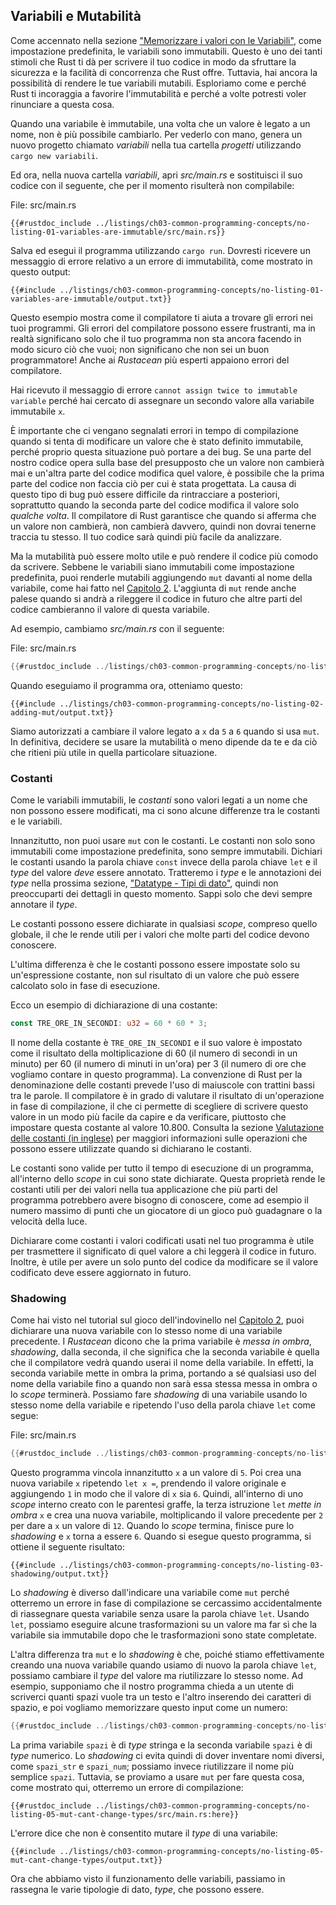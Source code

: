 ## Variabili e Mutabilità

Come accennato nella sezione ["Memorizzare i valori con le
Variabili"][memorizzare-i-valori-con-le-variabili]<!-- ignore -->, come
impostazione predefinita, le variabili sono immutabili. Questo è uno dei tanti
stimoli che Rust ti dà per scrivere il tuo codice in modo da sfruttare la
sicurezza e la facilità di concorrenza che Rust offre. Tuttavia, hai ancora la
possibilità di rendere le tue variabili mutabili. Esploriamo come e perché Rust
ti incoraggia a favorire l'immutabilità e perché a volte potresti voler
rinunciare a questa cosa.

Quando una variabile è immutabile, una volta che un valore è legato a un nome,
non è più possibile cambiarlo. Per vederlo con mano, genera un nuovo progetto
chiamato _variabili_ nella tua cartella _progetti_ utilizzando `cargo new
variabili`.

Ed ora, nella nuova cartella _variabili_, apri _src/main.rs_ e sostituisci il
suo codice con il seguente, che per il momento risulterà non compilabile:

<span class="filename">File: src/main.rs</span>

```rust,ignore,does_not_compile
{{#rustdoc_include ../listings/ch03-common-programming-concepts/no-listing-01-variables-are-immutable/src/main.rs}}
```

Salva ed esegui il programma utilizzando `cargo run`. Dovresti ricevere un
messaggio di errore relativo a un errore di immutabilità, come mostrato in
questo output:

```console
{{#include ../listings/ch03-common-programming-concepts/no-listing-01-variables-are-immutable/output.txt}}
```
Questo esempio mostra come il compilatore ti aiuta a trovare gli errori nei tuoi
programmi. Gli errori del compilatore possono essere frustranti, ma in realtà
significano solo che il tuo programma non sta ancora facendo in modo sicuro ciò
che vuoi; non significano che non sei un buon programmatore! Anche ai
_Rustacean_ più esperti appaiono errori del compilatore.

Hai ricevuto il messaggio di errore `` cannot assign twice to immutable variable
`` perché hai cercato di assegnare un secondo valore alla variabile immutabile
`x`.

È importante che ci vengano segnalati errori in tempo di compilazione quando si
tenta di modificare un valore che è stato definito immutabile, perché proprio
questa situazione può portare a dei bug. Se una parte del nostro codice opera
sulla base del presupposto che un valore non cambierà mai e un'altra parte del
codice modifica quel valore, è possibile che la prima parte del codice non
faccia ciò per cui è stata progettata. La causa di questo tipo di bug può essere
difficile da rintracciare a posteriori, soprattutto quando la seconda parte del
codice modifica il valore solo _qualche volta_. Il compilatore di Rust
garantisce che quando si afferma che un valore non cambierà, non cambierà
davvero, quindi non dovrai tenerne traccia tu stesso. Il tuo codice sarà quindi
più facile da analizzare.

Ma la mutabilità può essere molto utile e può rendere il codice più comodo da
scrivere. Sebbene le variabili siano immutabili come impostazione predefinita,
puoi renderle mutabili aggiungendo `mut` davanti al nome della variabile, come
hai fatto nel [Capitolo 2][memorizzare-i-valori-con-le-variabili]<!-- ignore
-->. L'aggiunta di `mut` rende anche palese quando si andrà a rileggere il
codice in futuro che altre parti del codice cambieranno il valore di questa
variabile.

Ad esempio, cambiamo _src/main.rs_ con il seguente:

<span class="filename">File: src/main.rs</span>

```rust
{{#rustdoc_include ../listings/ch03-common-programming-concepts/no-listing-02-adding-mut/src/main.rs}}
```

Quando eseguiamo il programma ora, otteniamo questo:

```console
{{#include ../listings/ch03-common-programming-concepts/no-listing-02-adding-mut/output.txt}}
```

Siamo autorizzati a cambiare il valore legato a `x` da `5` a `6` quando si usa
`mut`. In definitiva, decidere se usare la mutabilità o meno dipende da te e da
ciò che ritieni più utile in quella particolare situazione.

### Costanti

Come le variabili immutabili, le _costanti_ sono valori legati a un nome che non
possono essere modificati, ma ci sono alcune differenze tra le costanti e le
variabili.

Innanzitutto, non puoi usare `mut` con le costanti. Le costanti non solo sono
immutabili come impostazione predefinita, sono sempre immutabili. Dichiari le
costanti usando la parola chiave `const` invece della parola chiave `let` e il
_type_ del valore _deve_ essere annotato. Tratteremo i _type_ e le annotazioni
dei _type_ nella prossima sezione, ["Datatype - Tipi di dato"][data-types]<!--
ignore -->, quindi non preoccuparti dei dettagli in questo momento. Sappi solo
che devi sempre annotare il _type_.

Le costanti possono essere dichiarate in qualsiasi _scope_, compreso quello
globale, il che le rende utili per i valori che molte parti del codice devono
conoscere.

L'ultima differenza è che le costanti possono essere impostate solo su
un'espressione costante, non sul risultato di un valore che può essere calcolato
solo in fase di esecuzione.

Ecco un esempio di dichiarazione di una costante:

```rust
const TRE_ORE_IN_SECONDI: u32 = 60 * 60 * 3;
```

Il nome della costante è `TRE_ORE_IN_SECONDI` e il suo valore è impostato come
il risultato della moltiplicazione di 60 (il numero di secondi in un minuto) per
60 (il numero di minuti in un'ora) per 3 (il numero di ore che vogliamo contare
in questo programma). La convenzione di Rust per la denominazione delle costanti
prevede l'uso di maiuscole con trattini bassi tra le parole. Il compilatore è in
grado di valutare il risultato di un'operazione in fase di compilazione, il che
ci permette di scegliere di scrivere questo valore in un modo più facile da
capire e da verificare, piuttosto che impostare questa costante al valore
10.800. Consulta la sezione [Valutazione delle costanti (in
inglese)][const-eval] per maggiori informazioni sulle operazioni che possono
essere utilizzate quando si dichiarano le costanti.

Le costanti sono valide per tutto il tempo di esecuzione di un programma,
all'interno dello _scope_ in cui sono state dichiarate. Questa proprietà rende
le costanti utili per dei valori nella tua applicazione che più parti del
programma potrebbero avere bisogno di conoscere, come ad esempio il numero
massimo di punti che un giocatore di un gioco può guadagnare o la velocità della
luce.

Dichiarare come costanti i valori codificati usati nel tuo programma è utile per
trasmettere il significato di quel valore a chi leggerà il codice in futuro.
Inoltre, è utile per avere un solo punto del codice da modificare se il valore
codificato deve essere aggiornato in futuro.

### Shadowing

Come hai visto nel tutorial sul gioco dell'indovinello nel [Capitolo
2][numero-segreto]<!-- ignore -->, puoi dichiarare una nuova variabile con lo
stesso nome di una variabile precedente. I _Rustacean_ dicono che la prima
variabile è _messa in ombra_, _shadowing_, dalla seconda, il che significa che
la seconda variabile è quella che il compilatore vedrà quando userai il nome
della variabile. In effetti, la seconda variabile mette in ombra la prima,
portando a sé qualsiasi uso del nome della variabile fino a quando non sarà essa
stessa messa in ombra o lo _scope_ terminerà. Possiamo fare _shadowing_ di una
variabile usando lo stesso nome della variabile e ripetendo l'uso della parola
chiave `let` come segue:

<span class="filename">File: src/main.rs</span>

```rust
{{#rustdoc_include ../listings/ch03-common-programming-concepts/no-listing-03-shadowing/src/main.rs}}
```

Questo programma vincola innanzitutto `x` a un valore di `5`. Poi crea una nuova
variabile `x` ripetendo `let x =`, prendendo il valore originale e aggiungendo
`1` in modo che il valore di `x` sia `6`. Quindi, all'interno di uno _scope_
interno creato con le parentesi graffe, la terza istruzione `let` _mette in
ombra_ `x` e crea una nuova variabile, moltiplicando il valore precedente per
`2` per dare a `x` un valore di `12`. Quando lo _scope_ termina, finisce pure lo
_shadowing_ e `x` torna a essere `6`. Quando si esegue questo programma, si
ottiene il seguente risultato:

```console
{{#include ../listings/ch03-common-programming-concepts/no-listing-03-shadowing/output.txt}}
```

Lo _shadowing_ è diverso dall'indicare una variabile come `mut` perché otterremo
un errore in fase di compilazione se cercassimo accidentalmente di riassegnare
questa variabile senza usare la parola chiave `let`. Usando `let`, possiamo
eseguire alcune trasformazioni su un valore ma far sì che la variabile sia
immutabile dopo che le trasformazioni sono state completate.

L'altra differenza tra `mut` e lo _shadowing_ è che, poiché stiamo
effettivamente creando una nuova variabile quando usiamo di nuovo la parola
chiave `let`, possiamo cambiare il _type_ del valore ma riutilizzare lo stesso
nome. Ad esempio, supponiamo che il nostro programma chieda a un utente di
scriverci quanti spazi vuole tra un testo e l'altro inserendo dei caratteri di
spazio, e poi vogliamo memorizzare questo input come un numero:

```rust
{{#rustdoc_include ../listings/ch03-common-programming-concepts/no-listing-04-shadowing-can-change-types/src/main.rs:here}}
```

La prima variabile `spazi` è di _type_ stringa e la seconda variabile `spazi` è
di _type_ numerico. Lo _shadowing_ ci evita quindi di dover inventare nomi
diversi, come `spazi_str` e `spazi_num`; possiamo invece riutilizzare il nome
più semplice `spazi`. Tuttavia, se proviamo a usare `mut` per fare questa cosa,
come mostrato qui, otterremo un errore di compilazione:

```rust,ignore,does_not_compile
{{#rustdoc_include ../listings/ch03-common-programming-concepts/no-listing-05-mut-cant-change-types/src/main.rs:here}}
```

L'errore dice che non è consentito mutare il _type_ di una variabile:

```console
{{#include ../listings/ch03-common-programming-concepts/no-listing-05-mut-cant-change-types/output.txt}}
```

Ora che abbiamo visto il funzionamento delle variabili, passiamo in rassegna le
varie tipologie di dato, _type_, che possono essere.

[numero-segreto]: ch02-00-guessing-game-tutorial.html#confrontare-lipotesi-con-il-numero-segreto
[data-types]: ch03-02-data-types.html#datatype---tipi-di-dato
[memorizzare-i-valori-con-le-variabili]: ch02-00-guessing-game-tutorial.html#memorizzare-i-valori-con-le-variabili
[const-eval]: https://doc.rust-lang.org/stable/reference/const_eval.html
